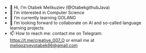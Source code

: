 - 👋 Hi, I’m Otabek Melikuziev (@OtabekgithubJava)
- 👀 I’m interested in Computer Science
- 🌱 I’m currently learning GOLANG
- 💞️ I’m looking forward to collaborate on AI and so-called language learning projects
- 📫 How to reach me: contact me on Telegram: https://t.me/creative_007_O or email me at meliqoziyevotabek66@gmail.com

<!---
OtabekgithubJava/OtabekgithubJava is a ✨ special ✨ repository because its `README.md` (this file) appears on your GitHub profile.
You can click the Preview link to take a look at your changes.
--->
